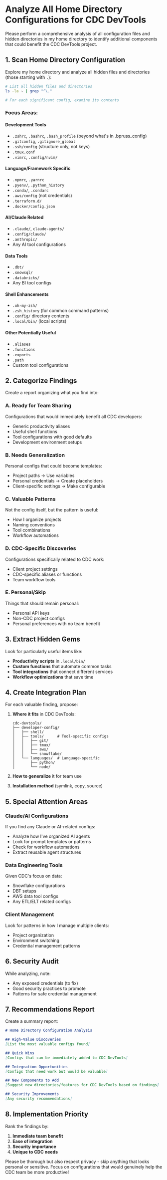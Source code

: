 # Analyze All Home Directory Configurations for CDC DevTools

Please perform a comprehensive analysis of all configuration files and hidden directories in my home directory to identify additional components that could benefit the CDC DevTools project.

## 1. Scan Home Directory Configuration

Explore my home directory and analyze all hidden files and directories (those starting with `.`):

```bash
# List all hidden files and directories
ls -la ~ | grep "^\."

# For each significant config, examine its contents
```

### Focus Areas:

#### Development Tools
- `.zshrc`, `.bashrc`, `.bash_profile` (beyond what's in .bpruss_config)
- `.gitconfig`, `.gitignore_global`
- `.ssh/config` (structure only, not keys)
- `.tmux.conf`
- `.vimrc`, `.config/nvim/`

#### Language/Framework Specific
- `.npmrc`, `.yarnrc`
- `.pyenv/`, `.python_history`
- `.conda/`, `.condarc`
- `.aws/config` (not credentials)
- `.terraform.d/`
- `.docker/config.json`

#### AI/Claude Related
- `.claude/`, `claude-agents/`
- `.config/claude/`
- `.anthropic/`
- Any AI tool configurations

#### Data Tools
- `.dbt/`
- `.snowsql/`
- `.databricks/`
- Any BI tool configs

#### Shell Enhancements
- `.oh-my-zsh/`
- `.zsh_history` (for common command patterns)
- `.config/` directory contents
- `.local/bin/` (local scripts)

#### Other Potentially Useful
- `.aliases`
- `.functions`
- `.exports`
- `.path`
- Custom tool configurations

## 2. Categorize Findings

Create a report organizing what you find into:

### A. Ready for Team Sharing
Configurations that would immediately benefit all CDC developers:
- Generic productivity aliases
- Useful shell functions
- Tool configurations with good defaults
- Development environment setups

### B. Needs Generalization
Personal configs that could become templates:
- Project paths → Use variables
- Personal credentials → Create placeholders
- Client-specific settings → Make configurable

### C. Valuable Patterns
Not the config itself, but the pattern is useful:
- How I organize projects
- Naming conventions
- Tool combinations
- Workflow automations

### D. CDC-Specific Discoveries
Configurations specifically related to CDC work:
- Client project settings
- CDC-specific aliases or functions
- Team workflow tools

### E. Personal/Skip
Things that should remain personal:
- Personal API keys
- Non-CDC project configs
- Personal preferences with no team benefit

## 3. Extract Hidden Gems

Look for particularly useful items like:
- **Productivity scripts** in `.local/bin/`
- **Custom functions** that automate common tasks
- **Tool integrations** that connect different services
- **Workflow optimizations** that save time

## 4. Create Integration Plan

For each valuable finding, propose:

1. **Where it fits** in CDC DevTools:
   ```
   cdc-devtools/
   ├── developer-config/
   │   ├── shell/
   │   ├── tools/      # Tool-specific configs
   │   │   ├── git/
   │   │   ├── tmux/
   │   │   ├── aws/
   │   │   └── snowflake/
   │   └── languages/  # Language-specific
   │       ├── python/
   │       └── node/
   ```

2. **How to generalize** it for team use

3. **Installation method** (symlink, copy, source)

## 5. Special Attention Areas

### Claude/AI Configurations
If you find any Claude or AI-related configs:
- Analyze how I've organized AI agents
- Look for prompt templates or patterns
- Check for workflow automations
- Extract reusable agent structures

### Data Engineering Tools
Given CDC's focus on data:
- Snowflake configurations
- DBT setups
- AWS data tool configs
- Any ETL/ELT related configs

### Client Management
Look for patterns in how I manage multiple clients:
- Project organization
- Environment switching
- Credential management patterns

## 6. Security Audit

While analyzing, note:
- Any exposed credentials (to fix)
- Good security practices to promote
- Patterns for safe credential management

## 7. Recommendations Report

Create a summary report:

```markdown
# Home Directory Configuration Analysis

## High-Value Discoveries
[List the most valuable configs found]

## Quick Wins
[Configs that can be immediately added to CDC DevTools]

## Integration Opportunities
[Configs that need work but would be valuable]

## New Components to Add
[Suggest new directories/features for CDC DevTools based on findings]

## Security Improvements
[Any security recommendations]
```

## 8. Implementation Priority

Rank the findings by:
1. **Immediate team benefit**
2. **Ease of integration**
3. **Security importance**
4. **Unique to CDC needs**

Please be thorough but also respect privacy - skip anything that looks personal or sensitive. Focus on configurations that would genuinely help the CDC team be more productive!

